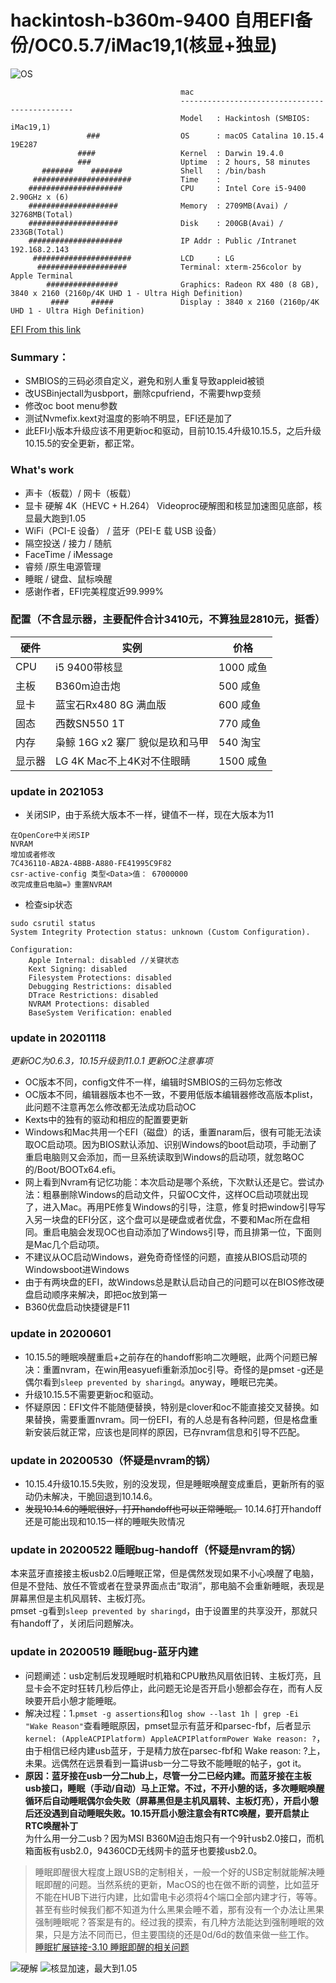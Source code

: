 # hackintosh-b360m-9400 自用EFI备份/OC0.5.7/iMac19,1(核显+独显)
![OS](https://pic1awn.oss-cn-shanghai.aliyuncs.com/img/20210523134022.png?osx)
```
                                      mac
                                      ----------------------------------------------
                                      Model   : Hackintosh (SMBIOS: iMac19,1)
                 ###                  OS      : macOS Catalina 10.15.4 19E287
               ####                   Kernel  : Darwin 19.4.0
               ###                    Uptime  : 2 hours, 58 minutes
       #######    #######             Shell   : /bin/bash
     ######################           Time    : 
    #####################             CPU     : Intel Core i5-9400 2.90GHz x (6)
    ####################              Memory  : 2709MB(Avai) / 32768MB(Total)
    ####################              Disk    : 200GB(Avai) / 233GB(Total)
    #####################             IP Addr : Public /Intranet 192.168.2.143
     ######################           LCD     : LG
      ####################            Terminal: xterm-256color by Apple Terminal
        ################              Graphics: Radeon RX 480 (8 GB), 3840 x 2160 (2160p/4K UHD 1 - Ultra High Definition)
         ####     #####               Display : 3840 x 2160 (2160p/4K UHD 1 - Ultra High Definition)
```
[EFI From this link](https://github.com/GeQ1an/MSI-B360M-MORTAR-HACKINTOSH-OPENCORE-EFI "refer")  
### Summary：  
- SMBIOS的三码必须自定义，避免和别人重复导致appleid被锁
- 改USBinjectall为usbport，删除cpufriend，不需要hwp变频
- 修改oc boot menu参数
- 测试Nvmefix.kext对温度的影响不明显，EFI还是加了
- 此EFI小版本升级应该不用更新oc和驱动，目前10.15.4升级10.15.5，之后升级10.15.5的安全更新，都正常。
### What's work
- 声卡（板载）/ 网卡（板载）
- 显卡 硬解 4K（HEVC + H.264） Videoproc硬解图和核显加速图见底部，核显最大跑到1.05
- WiFi（PCI-E 设备） / 蓝牙（PEI-E 载 USB 设备）
- 隔空投送 / 接力 / 随航
- FaceTime / iMessage
- 睿频 /原生电源管理
- 睡眠 / 键盘、鼠标唤醒  
- 感谢作者，EFI完美程度近99.999%

### 配置（不含显示器，主要配件合计3410元，不算独显2810元，挺香）
|   硬件 | 实例  | 价格 |
| ------------ | ------------ |------------ |
| CPU  | i5 9400带核显  | 1000 咸鱼 |
|  主板 |B360m迫击炮   | 500 咸鱼 |
| 显卡  | 蓝宝石Rx480 8G 满血版  | 600 咸鱼 |
| 固态  | 西数SN550 1T    | 770 咸鱼|
| 内存  | 枭鲸 16G x2 寨厂 貌似是玖和马甲 | 540 淘宝 |
| 显示器  | LG 4K Mac不上4K对不住眼睛 | 1500 咸鱼 |    

### update  in 2021053
- 关闭SIP，由于系统大版本不一样，键值不一样，现在大版本为11
```
在OpenCore中关闭SIP
NVRAM
增加或者修改
7C436110-AB2A-4BBB-A880-FE41995C9F82
csr-active-config 类型<Data>值： 67000000
改完成重启电脑=》重置NVRAM
```
- 检查sip状态
```
sudo csrutil status
System Integrity Protection status: unknown (Custom Configuration).

Configuration:
	Apple Internal: disabled //关键状态
	Kext Signing: disabled
	Filesystem Protections: disabled
	Debugging Restrictions: disabled
	DTrace Restrictions: disabled
	NVRAM Protections: disabled
	BaseSystem Verification: enabled

```
### update  in 20201118
*更新OC为0.6.3，10.15升级到11.0.1  更新OC注意事项*
- OC版本不同，config文件不一样，编辑时SMBIOS的三码勿忘修改
- OC版本不同，编辑器版本也不一致，不要用低版本编辑器修改高版本plist，此问题不注意再怎么修改都无法成功启动OC
- Kexts中的独有的驱动和相应的配置要更新
- Windows和Mac共用一个EFI（磁盘）的话，重置naram后，很有可能无法读取OC启动项。因为BIOS默认添加、识别Windows的boot启动项，手动删了重启电脑则又会添加，而一旦系统读取到Windows的启动项，就忽略OC的/Boot/BOOTx64.efi。
- 网上看到Nvram有记忆功能：本次启动是哪个系统，下次默认还是它。尝试办法：粗暴删除Windows的启动文件，只留OC文件，这样OC启动项就出现了，进入Mac。再用PE修复Windows的引导，注意，修复时把window引导写入另一块盘的EFI分区，这个盘可以是硬盘或者优盘，不要和Mac所在盘相同。重启电脑会发现OC也自动添加了Windows引导，而且排第一位，下面则是Mac几个启动项。
- 不建议从OC启动Windows，避免奇奇怪怪的问题，直接从BIOS启动项的Windowsboot进Windows
- 由于有两块盘的EFI，故Windows总是默认启动自己的问题可以在BIOS修改硬盘启动顺序来解决，即把oc放到第一
- B360优盘启动快捷键是F11

### update  in 20200601
- 10.15.5的睡眠唤醒重启+之前存在的handoff影响二次睡眠，此两个问题已解决：重置nvram，在win用easyuefi重新添加oc引导。奇怪的是pmset -g还是偶尔看到`sleep prevented by sharingd`。anyway，睡眠已完美。
- 升级10.15.5不需要更新oc和驱动。
- 怀疑原因：EFI文件不能随便替换，特别是clover和oc不能直接交叉替换。如果替换，需要重置nvram。同一份EFI，有的人总是有各种问题，但是格盘重新安装后就正常，应该也是同样的原因，已存nvram信息和引导不匹配。

### update  in 20200530（怀疑是nvram的锅） 
- 10.15.4升级10.15.5失败，别的没发现，但是睡眠唤醒变成重启，更新所有的驱动仍未解决，干脆回退到10.14.6。
- ~~发现10.14.6的睡眠很好，打开handoff也可以正常睡眠。~~  10.14.6打开handoff还是可能出现和10.15一样的睡眠失败情况
### update  in 20200522  睡眠bug-handoff（怀疑是nvram的锅） 
本来蓝牙直接接主板usb2.0后睡眠正常，但是偶然发现如果不小心唤醒了电脑，但是不登陆、放任不管或者在登录界面点击“取消”，那电脑不会重新睡眠，表现是屏幕黑但是主机风扇转、主板灯亮。  
pmset -g看到`sleep prevented by sharingd`，由于设置里的共享没开，那就只有handoff了，关闭后问题解决。

### update  in 20200519 睡眠bug-蓝牙内建
- 问题阐述：usb定制后发现睡眠时机箱和CPU散热风扇依旧转、主板灯亮，且显卡会不定时狂转几秒后停止，此问题无论是否开启小憩都会存在，而有人反映要开启小憩才能睡眠。
- 解决过程：1.`pmset -g assertions`和`log show --last 1h | grep -Ei "Wake Reason"`查看睡眠原因，pmset显示有蓝牙和parsec-fbf，后者显示`kernel: (AppleACPIPlatform) AppleACPIPlatformPower Wake reason: ?`，由于相信已经内建usb蓝牙，于是精力放在parsec-fbf和 Wake reason: ?上，未果。远偶然在远景看到一篇讲usb一分二导致不能睡眠的帖子，got it。
- **原因：蓝牙接在usb一分二hub上，尽管一分二已经内建。而蓝牙接在主板usb接口，睡眠（手动/自动）马上正常。不过，不开小憩的话，多次睡眠唤醒循环后自动睡眠偶尔会失败（屏幕黑但是主机风扇转、主板灯亮），开启小憩后还没遇到自动睡眠失败。10.15开启小憩注意会有RTC唤醒，要开启禁止RTC唤醒补丁**      
为什么用一分二usb？因为MSI B360M迫击炮只有一个9针usb2.0接口，而机箱面板有usb2.0，94360CD无线网卡的蓝牙也要接usb2.0。    
>睡眠即醒很大程度上跟USB的定制相关，一般一个好的USB定制就能解决睡眠即醒的问题。当然系统的更新，MacOS的也在做不断的调整，比如蓝牙不能在HUB下进行内建，比如雷电卡必须将4个端口全部内建才行，等等。甚至有些时候我们都不知道为什么黑果会睡不着，那有没有一个办法让黑果强制睡眠呢？答案是有的。经过我的摸索，有几种方法能达到强制睡眠的效果，只是方法不同而已，但主要围绕的还是0d/6d的数值来做一些工作。       
[睡眠扩展链接-3.10 睡眠即醒的相关问题](https://blog.xjn819.com/?p=543 "睡眠扩展链接-3.10 睡眠即醒的相关问题")  

![硬解](https://raw.githubusercontent.com/c1awn/hackintosh-b360m-9400-EFI/master/Images/videoproc.png)
![核显加速，最大到1.05](https://github.com/c1awn/hackintosh-b360m-9400-EFI/blob/master/Images/IGPU.png?raw=true)
